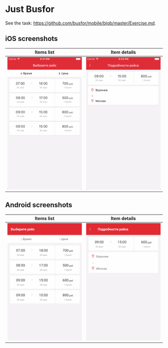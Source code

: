 # Just Busfor
See the task: https://github.com/busfor/mobile/blob/master/Exercise.md.


## iOS screenshots
Items list | Item details
--- | ---
<img src="/docs/ios-list.png" width="250"> | <img src="/docs/ios-item.png" width="250">



## Android screenshots
Items list | Item details
--- | ---
<img src="/docs/android-list.png" width="250"> | <img src="/docs/android-item.png" width="250">
